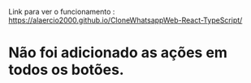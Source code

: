 Link para ver o funcionamento : https://alaercio2000.github.io/CloneWhatsappWeb-React-TypeScript/

# Não foi adicionado as ações em todos os botões.
